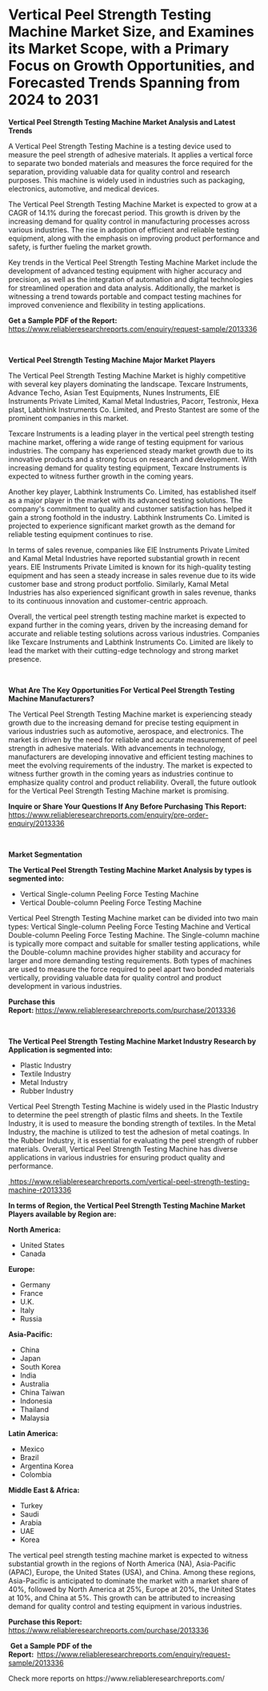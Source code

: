 <p><h1>Vertical Peel Strength Testing Machine Market Size, and Examines its Market Scope, with a Primary Focus on Growth Opportunities, and Forecasted Trends Spanning from 2024 to 2031</h1></p><p><strong>Vertical Peel Strength Testing Machine Market Analysis and Latest Trends</strong></p>
<p><p>A Vertical Peel Strength Testing Machine is a testing device used to measure the peel strength of adhesive materials. It applies a vertical force to separate two bonded materials and measures the force required for the separation, providing valuable data for quality control and research purposes. This machine is widely used in industries such as packaging, electronics, automotive, and medical devices.</p><p>The Vertical Peel Strength Testing Machine Market is expected to grow at a CAGR of 14.1% during the forecast period. This growth is driven by the increasing demand for quality control in manufacturing processes across various industries. The rise in adoption of efficient and reliable testing equipment, along with the emphasis on improving product performance and safety, is further fueling the market growth.</p><p>Key trends in the Vertical Peel Strength Testing Machine Market include the development of advanced testing equipment with higher accuracy and precision, as well as the integration of automation and digital technologies for streamlined operation and data analysis. Additionally, the market is witnessing a trend towards portable and compact testing machines for improved convenience and flexibility in testing applications.</p></p>
<p><strong>Get a Sample PDF of the Report:&nbsp;</strong> <a href="https://www.reliableresearchreports.com/enquiry/request-sample/2013336">https://www.reliableresearchreports.com/enquiry/request-sample/2013336</a></p>
<p>&nbsp;</p>
<p><strong>Vertical Peel Strength Testing Machine Major Market Players</strong></p>
<p><p>The Vertical Peel Strength Testing Machine Market is highly competitive with several key players dominating the landscape. Texcare Instruments, Advance Techo, Asian Test Equipments, Nunes Instruments, EIE Instruments Private Limited, Kamal Metal Industries, Pacorr, Testronix, Hexa plast, Labthink Instruments Co. Limited, and Presto Stantest are some of the prominent companies in this market.</p><p>Texcare Instruments is a leading player in the vertical peel strength testing machine market, offering a wide range of testing equipment for various industries. The company has experienced steady market growth due to its innovative products and a strong focus on research and development. With increasing demand for quality testing equipment, Texcare Instruments is expected to witness further growth in the coming years.</p><p>Another key player, Labthink Instruments Co. Limited, has established itself as a major player in the market with its advanced testing solutions. The company's commitment to quality and customer satisfaction has helped it gain a strong foothold in the industry. Labthink Instruments Co. Limited is projected to experience significant market growth as the demand for reliable testing equipment continues to rise.</p><p>In terms of sales revenue, companies like EIE Instruments Private Limited and Kamal Metal Industries have reported substantial growth in recent years. EIE Instruments Private Limited is known for its high-quality testing equipment and has seen a steady increase in sales revenue due to its wide customer base and strong product portfolio. Similarly, Kamal Metal Industries has also experienced significant growth in sales revenue, thanks to its continuous innovation and customer-centric approach.</p><p>Overall, the vertical peel strength testing machine market is expected to expand further in the coming years, driven by the increasing demand for accurate and reliable testing solutions across various industries. Companies like Texcare Instruments and Labthink Instruments Co. Limited are likely to lead the market with their cutting-edge technology and strong market presence.</p></p>
<p>&nbsp;</p>
<p><strong>What Are The Key Opportunities For Vertical Peel Strength Testing Machine Manufacturers?</strong></p>
<p><p>The Vertical Peel Strength Testing Machine market is experiencing steady growth due to the increasing demand for precise testing equipment in various industries such as automotive, aerospace, and electronics. The market is driven by the need for reliable and accurate measurement of peel strength in adhesive materials. With advancements in technology, manufacturers are developing innovative and efficient testing machines to meet the evolving requirements of the industry. The market is expected to witness further growth in the coming years as industries continue to emphasize quality control and product reliability. Overall, the future outlook for the Vertical Peel Strength Testing Machine market is promising.</p></p>
<p><strong>Inquire or Share Your Questions If Any Before Purchasing This Report:</strong> <a href="https://www.reliableresearchreports.com/enquiry/pre-order-enquiry/2013336">https://www.reliableresearchreports.com/enquiry/pre-order-enquiry/2013336</a></p>
<p>&nbsp;</p>
<p><strong>Market Segmentation</strong></p>
<p><strong>The Vertical Peel Strength Testing Machine Market Analysis by types is segmented into:</strong></p>
<p><ul><li>Vertical Single-column Peeling Force Testing Machine</li><li>Vertical Double-column Peeling Force Testing Machine</li></ul></p>
<p><p>Vertical Peel Strength Testing Machine market can be divided into two main types: Vertical Single-column Peeling Force Testing Machine and Vertical Double-column Peeling Force Testing Machine. The Single-column machine is typically more compact and suitable for smaller testing applications, while the Double-column machine provides higher stability and accuracy for larger and more demanding testing requirements. Both types of machines are used to measure the force required to peel apart two bonded materials vertically, providing valuable data for quality control and product development in various industries.</p></p>
<p><strong>Purchase this Report:&nbsp;</strong><a href="https://www.reliableresearchreports.com/purchase/2013336">https://www.reliableresearchreports.com/purchase/2013336</a></p>
<p>&nbsp;</p>
<p><strong>The Vertical Peel Strength Testing Machine Market Industry Research by Application is segmented into:</strong></p>
<p><ul><li>Plastic Industry</li><li>Textile Industry</li><li>Metal Industry</li><li>Rubber Industry</li></ul></p>
<p><p>Vertical Peel Strength Testing Machine is widely used in the Plastic Industry to determine the peel strength of plastic films and sheets. In the Textile Industry, it is used to measure the bonding strength of textiles. In the Metal Industry, the machine is utilized to test the adhesion of metal coatings. In the Rubber Industry, it is essential for evaluating the peel strength of rubber materials. Overall, Vertical Peel Strength Testing Machine has diverse applications in various industries for ensuring product quality and performance.</p></p>
<p><a href="https://www.reliableresearchreports.com/vertical-peel-strength-testing-machine-r2013336">&nbsp;https://www.reliableresearchreports.com/vertical-peel-strength-testing-machine-r2013336</a></p>
<p><strong>In terms of Region, the Vertical Peel Strength Testing Machine Market Players available by Region are:</strong></p>
<p>
    <p> <strong> North America: </strong>
        <ul>
            <li>United States</li>
            <li>Canada</li>
        </ul>
        </p> 
    <p> <strong> Europe: </strong>
        <ul>
            <li>Germany</li>
            <li>France</li>
            <li>U.K.</li>
            <li>Italy</li>
            <li>Russia</li>
        </ul>
        </p> 
    <p> <strong> Asia-Pacific: </strong>
        <ul>
            <li>China</li>
            <li>Japan</li>
            <li>South Korea</li>
            <li>India</li>
            <li>Australia</li>
            <li>China Taiwan</li>
            <li>Indonesia</li>
            <li>Thailand</li>
            <li>Malaysia</li>
        </ul>
        </p> 
    <p> <strong> Latin America: </strong>
        <ul>
            <li>Mexico</li>
            <li>Brazil</li>
            <li>Argentina Korea</li>
            <li>Colombia</li>
        </ul>
        </p> 
    <p> <strong> Middle East & Africa: </strong>
        <ul>
            <li>Turkey</li>
            <li>Saudi</li>
            <li>Arabia</li>
            <li>UAE</li>
            <li>Korea</li>
        </ul>
    </p>
    </p>
<p><p>The vertical peel strength testing machine market is expected to witness substantial growth in the regions of North America (NA), Asia-Pacific (APAC), Europe, the United States (USA), and China. Among these regions, Asia-Pacific is anticipated to dominate the market with a market share of 40%, followed by North America at 25%, Europe at 20%, the United States at 10%, and China at 5%. This growth can be attributed to increasing demand for quality control and testing equipment in various industries.</p></p>
<p><strong>Purchase this Report: </strong><a href="https://www.reliableresearchreports.com/purchase/2013336">https://www.reliableresearchreports.com/purchase/2013336</a></p>
<p>&nbsp;<strong>Get a Sample PDF of the Report:&nbsp;&nbsp;</strong><a href="https://www.reliableresearchreports.com/enquiry/request-sample/2013336">https://www.reliableresearchreports.com/enquiry/request-sample/2013336</a></p>
<p><strong></strong></p>
<p>Check more reports on https://www.reliableresearchreports.com/</p>